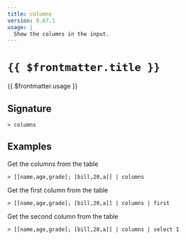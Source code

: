 ```yaml
---
title: columns
version: 0.67.1
usage: |
  Show the columns in the input.
---
```


# <code>{{ $frontmatter.title }}</code>

<div style='white-space: pre-wrap;'>{{ $frontmatter.usage }}</div>

## Signature

```> columns ```

## Examples

Get the columns from the table
```shell
> [[name,age,grade]; [bill,20,a]] | columns
```

Get the first column from the table
```shell
> [[name,age,grade]; [bill,20,a]] | columns | first
```

Get the second column from the table
```shell
> [[name,age,grade]; [bill,20,a]] | columns | select 1
```
